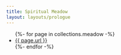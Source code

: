 ```yaml
---
title: Spiritual Meadow
layout: layouts/prologue
---
```


<ul>
    {%- for page in collections.meadow -%}
      <li><a href="{{ page.url }}">{{  page.url }}</a></li>
    {%- endfor -%}
</ul>
